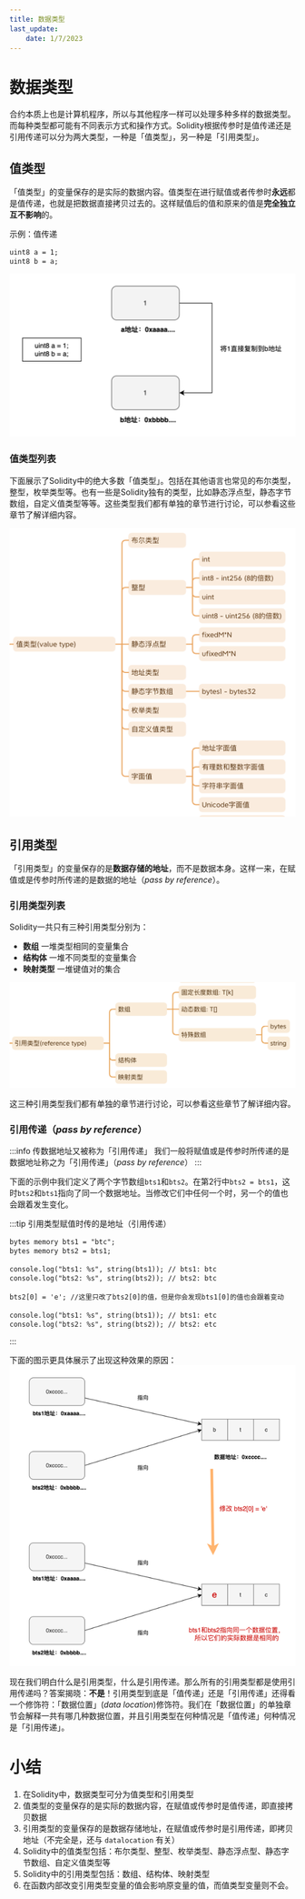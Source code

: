 ```yaml
---
title: 数据类型
last_update:
    date: 1/7/2023
---
```


# 数据类型

合约本质上也是计算机程序，所以与其他程序一样可以处理多种多样的数据类型。而每种类型都可能有不同表示方式和操作方式。Solidity根据传参时是值传递还是引用传递可以分为两大类型，一种是「值类型」，另一种是「引用类型」。

## 值类型

「值类型」的变量保存的是实际的数据内容。值类型在进行赋值或者传参时**永远**都是值传递，也就是把数据直接拷贝过去的。这样赋值后的值和原来的值是**完全独立互不影响**的。

示例：值传递

```solidity
uint8 a = 1;
uint8 b = a;
```

![Untitled](assets/data-types/Untitled.png)

### **值类型列表**

下面展示了Solidity中的绝大多数「值类型」。包括在其他语言也常见的布尔类型，整型，枚举类型等。也有一些是Solidity独有的类型，比如静态浮点型，静态字节数组，自定义值类型等等。这些类型我们都有单独的章节进行讨论，可以参看这些章节了解详细内容。

![Untitled](assets/data-types/Untitled1.png)

## 引用类型

「引用类型」的变量保存的是**数据存储的地址**，而不是数据本身。这样一来，在赋值或是传参时所传递的是数据的地址（_pass by reference_）。

### 引用类型列表

Solidity一共只有三种引用类型分别为：

- **数组** 一堆类型相同的变量集合
- **结构体** 一堆不同类型的变量集合
- **映射类型** 一堆键值对的集合

![Untitled](assets/data-types/Untitled2.png)

这三种引用类型我们都有单独的章节进行讨论，可以参看这些章节了解详细内容。

### 引用传递（_pass by reference_）

:::info 传数据地址又被称为「引用传递」
我们一般将赋值或是传参时所传递的是数据地址称之为「引用传递」（_pass by reference_）
:::

下面的示例中我们定义了两个字节数组`bts1`和`bts2`。在第2行中`bts2 = bts1`，这时`bts2`和`bts1`指向了同一个数据地址。当修改它们中任何一个时，另一个的值也会跟着发生变化。

:::tip 引用类型赋值时传的是地址（引用传递）
```solidity
bytes memory bts1 = "btc";
bytes memory bts2 = bts1;

console.log("bts1: %s", string(bts1)); // bts1: btc
console.log("bts2: %s", string(bts2)); // bts2: btc

bts2[0] = 'e'; //这里只改了bts2[0]的值，但是你会发现bts1[0]的值也会跟着变动

console.log("bts1: %s", string(bts1)); // bts1: etc
console.log("bts2: %s", string(bts2)); // bts2: etc
```
:::

下面的图示更具体展示了出现这种效果的原因：
![](./assets/data-types/f83c0d5e07134898abefe8f901776d57.png)

现在我们明白什么是引用类型，什么是引用传递。那么所有的引用类型都是使用引用传递吗？答案揭晓：**不是**！引用类型到底是「值传递」还是「引用传递」还得看一个修饰符：「数据位置」(_data location_)修饰符。我们在「数据位置」的单独章节会解释一共有哪几种数据位置，并且引用类型在何种情况是「值传递」何种情况是「引用传递」。

# 小结

1. 在Solidity中，数据类型可分为值类型和引用类型
2. 值类型的变量保存的是实际的数据内容，在赋值或传参时是值传递，即直接拷贝数据
3. 引用类型的变量保存的是数据存储地址，在赋值或传参时是引用传递，即拷贝地址（不完全是，还与 `datalocation` 有关）
4. Solidity中的值类型包括：布尔类型、整型、枚举类型、静态浮点型、静态字节数组、自定义值类型等
5. Solidity中的引用类型包括：数组、结构体、映射类型
6. 在函数内部改变引用类型变量的值会影响原变量的值，而值类型变量则不会。